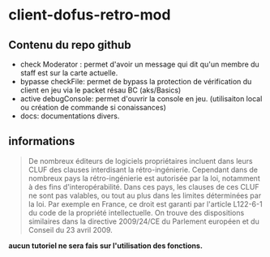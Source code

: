 # client-dofus-retro-mod
## Contenu du repo github

- check Moderator : permet d'avoir un message qui dit qu'un membre du staff est sur la carte actuelle.
- bypasse checkFile: permet de bypass la protection de vérification du client en jeu via le packet résau BC (aks/Basics)
- active debugConsole: permet d'ouvrir la console en jeu. (utilisaiton local ou création de commande si conaissances)
- docs: documentations divers.

## informations 
> De nombreux éditeurs de logiciels propriétaires incluent dans leurs CLUF des clauses interdisant la rétro-ingénierie. Cependant dans de nombreux pays la rétro-ingénierie est autorisée par la loi, notamment à des fins d'interopérabilité. Dans ces pays, les clauses de ces CLUF ne sont pas valables, ou tout au plus dans les limites déterminées par la loi.
Par exemple en France, ce droit est garanti par l'article L122-6-1 du code de la propriété intellectuelle. On trouve des dispositions similaires dans la directive 2009/24/CE du Parlement européen et du Conseil du 23 avril 2009.

**aucun tutoriel ne sera fais sur l'utilisation des fonctions.**